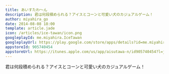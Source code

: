 ```yaml
---
title: あいすたわ〜ん
description: 君は何段積められる？アイスとコーンと可愛い犬のカジュアルゲーム！
author: miyahira_go
date: 2014-08-08 18:00
template: article.jade
icon: /articles/ice-tawan/icon.png
googleplayId: me.miyahira.IceTawan
googleplayUrl: https://play.google.com/store/apps/details?id=me.miyahira.IceTawan
appstoreId: 905740454
appstoreUrl: https://itunes.apple.com/us/app/aisutawa-n/id905740454?l=ja&ls=1&mt=8
---
```


君は何段積められる？アイスとコーンと可愛い犬のカジュアルゲーム！

